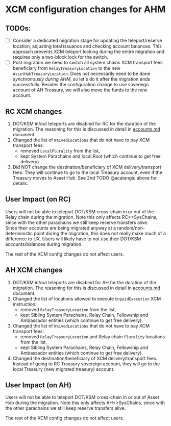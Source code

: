 # XCM configuration changes for AHM

## TODOs:
-[ ] Consider a dedicated migration stage for updating the teleport/reserve location, adjusting total
issuance and checking account balances. This approach prevents XCM teleport locking during the 
entire migration and requires only a two-block lock for the switch.
-[ ] Post migration we need to switch all system chains XCM transport fees beneficiary from
`RelayTreasuryLocation` to the new `AssetHubTreasuryLocation`. Does not necessarily need to be done
_synchronously during AHM_, so let's do it after the migration ends successfully. Besides the
configuration change to use sovereign account of AH Treasury, we will also move the funds to the new
account.

## RC XCM changes

1. DOT/KSM in/out teleports are disabled for RC for the duration of the migration. The reasoning for this
is discussed in detail in [accounts.md](./accounts.md) document.
2. Changed the list of `WaivedLocations` that do not have to pay XCM transport fees:
   - removed `LocalPlurality` from the list,
   - kept System Parachains and local Root (which continue to get free delivery).
3. Did NOT change the destination/beneficiary of XCM delivery/transport fees. They will continue to go
to the local Treasury account, even if the Treasury moves to Asset Hub. See 2nd TODO @acatangiu above for details.

## User Impact (on RC)

Users will not be able to teleport DOT/KSM cross-chain in or out of the Relay chain during the migration.
Note this only affects RC<>SysChains, since with the other parachains we still keep reserve transfers alive.  
Since their accounts are being migrated anyway at a random/non-deterministic point during the migration,
this does not really make much of a difference to UX. Users will likely have to not use their DOT/KSM
accounts/balances during migration.

The rest of the XCM config changes do not affect users.

## AH XCM changes

1. DOT/KSM in/out teleports are disabled for AH for the duration of the migration. The reasoning for this
   is discussed in detail in [accounts.md](./accounts.md) document.
2. Changed the list of locations allowed to execute `UnpaidExecution` XCM instruction:
    - removed `RelayTreasuryLocation` from the list,
    - kept Sibling System Parachains, Relay Chain, Fellowship and Ambassador entities (which continue to
      get free delivery).
3. Changed the list of `WaivedLocations` that do not have to pay XCM transport fees:
    - removed `RelayTreasuryLocation` and Relay chain `Plurality` locations from the list,
    - kept Sibling System Parachains, Relay Chain, Fellowship and Ambassador entities (which continue to
      get free delivery).
4. Changed the destination/beneficiary of XCM delivery/transport fees. Instead of going to RC Treasury
sovereign account, they will go to the local Treasury (new migrated treasury) account.

## User Impact (on AH)

Users will not be able to teleport DOT/KSM cross-chain in or out of Asset Hub during the migration.
Note this only affects AH<>SysChains, since with the other parachains we still keep reserve transfers alive.

The rest of the XCM config changes do not affect users.
